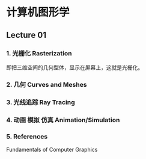 # 计算机图形学

## Lecture 01

### 1. 光栅化   Rasterization

即把三维空间的几何型体，显示在屏幕上，这就是光栅化。

### 2. 几何   Curves and Meshes

### 3. 光线追踪	Ray Tracing

### 4. 动画 模拟 仿真   Animation/Simulation

### 5. References  

Fundamentals of Computer Graphics



